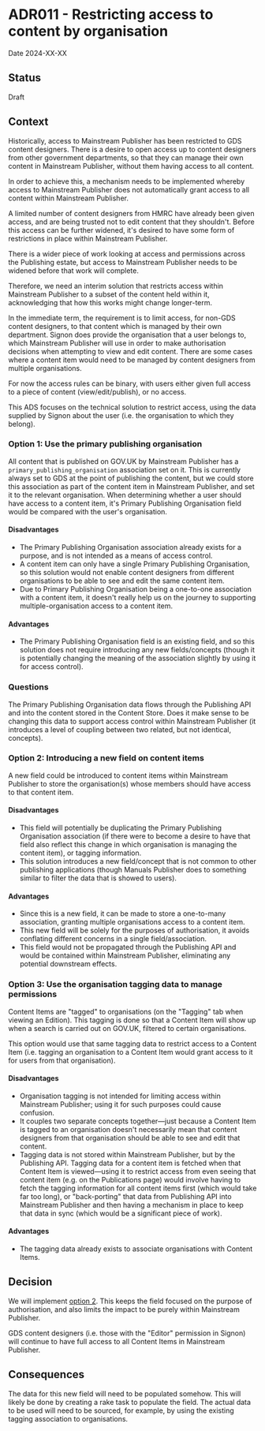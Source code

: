 # ADR011 - Restricting access to content by organisation

Date 2024-XX-XX

## Status

Draft

## Context

Historically, access to Mainstream Publisher has been restricted to GDS content designers. There is a desire to open access up to content designers from other government departments, so that they can manage their own content in Mainstream Publisher, without them having access to all content.

In order to achieve this, a mechanism needs to be implemented whereby access to Mainstream Publisher does not automatically grant access to all content within Mainstream Publisher.

A limited number of content designers from HMRC have already been given access, and are being trusted not to edit content that they shouldn't. Before this access can be further widened, it's desired to have some form of restrictions in place within Mainstream Publisher. 

There is a wider piece of work looking at access and permissions across the Publishing estate, but access to Mainstream Publisher needs to be widened before that work will complete.

Therefore, we need an interim solution that restricts access within Mainstream Publisher to a subset of the content held within it, acknowledging that how this works might change longer-term.

In the immediate term, the requirement is to limit access, for non-GDS content designers, to that content which is managed by their own department. Signon does provide the organisation that a user belongs to, which Mainstream Publisher will use in order to make authorisation decisions when attempting to view and edit content. There are some cases where a content item would need to be managed by content designers from multiple organisations. 

For now the access rules can be binary, with users either given full access to a piece of content (view/edit/publish), or no access.

This ADS focuses on the technical solution to restrict access, using the data supplied by Signon about the user (i.e. the organisation to which they belong).

### Option 1: Use the primary publishing organisation

All content that is published on GOV.UK by Mainstream Publisher has a `primary_publishing_organisation` association set on it. This is currently always set to GDS at the point of publishing the content, but we could store this association as part of the content item in Mainstream Publisher, and set it to the relevant organisation. When determining whether a user should have access to a content item, it's Primary Publishing Organisation field would be compared with the user's organisation.

#### Disadvantages

- The Primary Publishing Organisation association already exists for a purpose, and is not intended as a means of access control.
- A content item can only have a single Primary Publishing Organisation, so this solution would not enable content designers from different organisations to be able to see and edit the same content item.
- Due to Primary Publishing Organisation being a one-to-one association with a content item, it doesn't really help us on the journey to supporting multiple-organisation access to a content item.

#### Advantages

- The Primary Publishing Organisation field is an existing field, and so this solution does not require introducing any new fields/concepts (though it is potentially changing the meaning of the association slightly by using it for access control).

### Questions

The Primary Publishing Organisation data flows through the Publishing API and into the content stored in the Content Store. Does it make sense to be changing this data to support access control within Mainstream Publisher (it introduces a level of coupling between two related, but not identical, concepts).

### Option 2: Introducing a new field on content items

A new field could be introduced to content items within Mainstream Publisher to store the organisation(s) whose members should have access to that content item.

#### Disadvantages

- This field will potentially be duplicating the Primary Publishing Organisation association (if there were to become a desire to have that field also reflect this change in which organisation is managing the content item), or tagging information.
- This solution introduces a new field/concept that is not common to other publishing applications (though Manuals Publisher does to something similar to filter the data that is showed to users).

#### Advantages

- Since this is a new field, it can be made to store a one-to-many association, granting multiple organisations access to a content item.
- This new field will be solely for the purposes of authorisation, it avoids conflating different concerns in a single field/association.
- This field would not be propagated through the Publishing API and would be contained within Mainstream Publisher, eliminating any potential downstream effects.

### Option 3: Use the organisation tagging data to manage permissions

Content Items are "tagged" to organisations (on the "Tagging" tab when viewing an Edition). This tagging is done so that a Content Item will show up when a search is carried out on GOV.UK, filtered to certain organisations.

This option would use that same tagging data to restrict access to a Content Item (i.e. tagging an organisation to a Content Item would grant access to it for users from that organisation).

#### Disadvantages

- Organisation tagging is not intended for limiting access within Mainstream Publisher; using it for such purposes could cause confusion.
- It couples two separate concepts together—just because a Content Item is tagged to an organisation doesn't necessarily mean that content designers from that organisation should be able to see and edit that content.
- Tagging data is not stored within Mainstream Publisher, but by the Publishing API. Tagging data for a content item is fetched when that Content Item is viewed—using it to restrict access from even seeing that content item (e.g. on the Publications page) would involve having to fetch the tagging information for all content items first (which would take far too long), or "back-porting" that data from Publishing API into Mainstream Publisher and then having a mechanism in place to keep that data in sync (which would be a significant piece of work).

#### Advantages

- The tagging data already exists to associate organisations with Content Items.

## Decision

We will implement [option 2](#option-2-introducing-a-new-field-on-content-items). This keeps the field focused on the purpose of authorisation, and also limits the impact to be purely within Mainstream Publisher.

GDS content designers (i.e. those with the "Editor" permission in Signon) will continue to have full access to all Content Items in Mainstream Publisher.

## Consequences

The data for this new field will need to be populated somehow. This will likely be done by creating a rake task to populate the field. The actual data to be used will need to be sourced, for example, by using the existing tagging association to organisations. 
